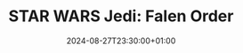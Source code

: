 ---
date: 2024-08-27T23:30:00+01:00
title: "STAR WARS Jedi: Falen Order"
label: "Platinum"
artwork: "/assets/images/posts/games/star-wars-jedi-fallen-order.png"
---